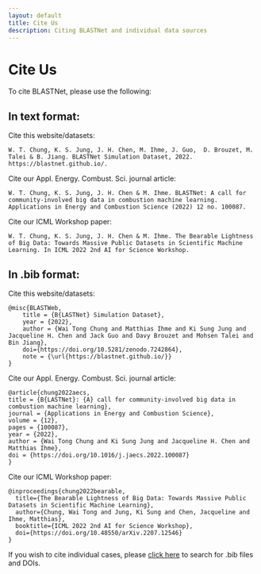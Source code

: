 ```yaml
---
layout: default
title: Cite Us
description: Citing BLASTNet and individual data sources
---
```


# Cite Us

To cite BLASTNet, please use the following:

## In text format:

Cite this website/datasets:
```
W. T. Chung, K. S. Jung, J. H. Chen, M. Ihme, J. Guo,  D. Brouzet, M. Talei & B. Jiang. BLASTNet Simulation Dataset, 2022. https://blastnet.github.io/.
```

Cite our Appl. Energy. Combust. Sci. journal article:
```
W. T. Chung, K. S. Jung, J. H. Chen & M. Ihme. BLASTNet: A call for community-involved big data in combustion machine learning. Applications in Energy and Combustion Science (2022) 12 no. 100087.
```

Cite our ICML Workshop paper:
```
W. T. Chung, K. S. Jung, J. H. Chen & M. Ihme. The Bearable Lightness of Big Data: Towards Massive Public Datasets in Scientific Machine Learning. In ICML 2022 2nd AI for Science Workshop.
```

## In .bib format:

Cite this website/datasets:
```
@misc{BLASTWeb,
    title = {B{LASTNet} Simulation Dataset},
    year = {2022},
    author = {Wai Tong Chung and Matthias Ihme and Ki Sung Jung and Jacqueline H. Chen and Jack Guo and Davy Brouzet and Mohsen Talei and Bin Jiang},
    doi={https://doi.org/10.5281/zenodo.7242864},
    note = {\url{https://blastnet.github.io/}}
}
```

Cite our Appl. Energy. Combust. Sci. journal article:
```
@article{chung2022aecs,
title = {B{LASTNet}: {A} call for community-involved big data in combustion machine learning},
journal = {Applications in Energy and Combustion Science},
volume = {12},
pages = {100087},
year = {2022},
author = {Wai Tong Chung and Ki Sung Jung and Jacqueline H. Chen and Matthias Ihme},
doi = {https://doi.org/10.1016/j.jaecs.2022.100087}
}
```

Cite our ICML Workshop paper:
```
@inproceedings{chung2022bearable,
  title={The Bearable Lightness of Big Data: Towards Massive Public Datasets in Scientific Machine Learning},
  author={Chung, Wai Tong and Jung, Ki Sung and Chen, Jacqueline and Ihme, Matthias},
  booktitle={ICML 2022 2nd AI for Science Workshop},
  doi={https://doi.org/10.48550/arXiv.2207.12546}
}
```

If you wish to cite individual cases, please [click here](./datasets.html) to search for .bib files and DOIs.


